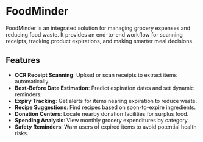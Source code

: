 # FoodMinder

FoodMinder is an integrated solution for managing grocery expenses and reducing food waste. It provides an end-to-end workflow for scanning receipts, tracking product expirations, and making smarter meal decisions.

## Features

- **OCR Receipt Scanning**: Upload or scan receipts to extract items automatically.
- **Best-Before Date Estimation**: Predict expiration dates and set dynamic reminders.
- **Expiry Tracking**: Get alerts for items nearing expiration to reduce waste.
- **Recipe Suggestions**: Find recipes based on soon-to-expire ingredients.
- **Donation Centers**: Locate nearby donation facilities for surplus food.
- **Spending Analysis**: View monthly grocery expenditures by category.
- **Safety Reminders**: Warn users of expired items to avoid potential health risks.
